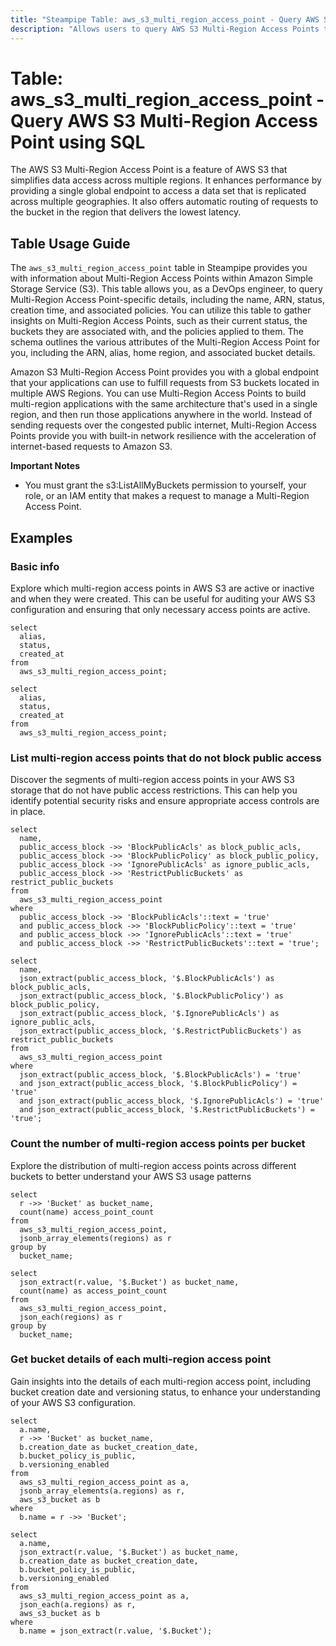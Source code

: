 ```yaml
---
title: "Steampipe Table: aws_s3_multi_region_access_point - Query AWS S3 Multi-Region Access Point using SQL"
description: "Allows users to query AWS S3 Multi-Region Access Points to retrieve information about their configuration, status, and associated policies."
---
```


# Table: aws_s3_multi_region_access_point - Query AWS S3 Multi-Region Access Point using SQL

The AWS S3 Multi-Region Access Point is a feature of AWS S3 that simplifies data access across multiple regions. It enhances performance by providing a single global endpoint to access a data set that is replicated across multiple geographies. It also offers automatic routing of requests to the bucket in the region that delivers the lowest latency.

## Table Usage Guide

The `aws_s3_multi_region_access_point` table in Steampipe provides you with information about Multi-Region Access Points within Amazon Simple Storage Service (S3). This table allows you, as a DevOps engineer, to query Multi-Region Access Point-specific details, including the name, ARN, status, creation time, and associated policies. You can utilize this table to gather insights on Multi-Region Access Points, such as their current status, the buckets they are associated with, and the policies applied to them. The schema outlines the various attributes of the Multi-Region Access Point for you, including the ARN, alias, home region, and associated bucket details.

Amazon S3 Multi-Region Access Point provides you with a global endpoint that your applications can use to fulfill requests from S3 buckets located in multiple AWS Regions. You can use Multi-Region Access Points to build multi-region applications with the same architecture that's used in a single region, and then run those applications anywhere in the world. Instead of sending requests over the congested public internet, Multi-Region Access Points provide you with built-in network resilience with the acceleration of internet-based requests to Amazon S3.

**Important Notes**
- You must grant the s3:ListAllMyBuckets permission to yourself, your role, or an IAM entity that makes a request to manage a Multi-Region Access Point.

## Examples

### Basic info
Explore which multi-region access points in AWS S3 are active or inactive and when they were created. This can be useful for auditing your AWS S3 configuration and ensuring that only necessary access points are active.

```sql+postgres
select
  alias,
  status,
  created_at
from
  aws_s3_multi_region_access_point;
```

```sql+sqlite
select
  alias,
  status,
  created_at
from
  aws_s3_multi_region_access_point;
```

### List multi-region access points that do not block public access
Discover the segments of multi-region access points in your AWS S3 storage that do not have public access restrictions. This can help you identify potential security risks and ensure appropriate access controls are in place.

```sql+postgres
select
  name,
  public_access_block ->> 'BlockPublicAcls' as block_public_acls,
  public_access_block ->> 'BlockPublicPolicy' as block_public_policy,
  public_access_block ->> 'IgnorePublicAcls' as ignore_public_acls,
  public_access_block ->> 'RestrictPublicBuckets' as restrict_public_buckets 
from
  aws_s3_multi_region_access_point 
where
  public_access_block ->> 'BlockPublicAcls'::text = 'true' 
  and public_access_block ->> 'BlockPublicPolicy'::text = 'true' 
  and public_access_block ->> 'IgnorePublicAcls'::text = 'true' 
  and public_access_block ->> 'RestrictPublicBuckets'::text = 'true';
```

```sql+sqlite
select
  name,
  json_extract(public_access_block, '$.BlockPublicAcls') as block_public_acls,
  json_extract(public_access_block, '$.BlockPublicPolicy') as block_public_policy,
  json_extract(public_access_block, '$.IgnorePublicAcls') as ignore_public_acls,
  json_extract(public_access_block, '$.RestrictPublicBuckets') as restrict_public_buckets 
from
  aws_s3_multi_region_access_point 
where
  json_extract(public_access_block, '$.BlockPublicAcls') = 'true' 
  and json_extract(public_access_block, '$.BlockPublicPolicy') = 'true' 
  and json_extract(public_access_block, '$.IgnorePublicAcls') = 'true' 
  and json_extract(public_access_block, '$.RestrictPublicBuckets') = 'true';
```

### Count the number of multi-region access points per bucket
Explore the distribution of multi-region access points across different buckets to better understand your AWS S3 usage patterns

```sql+postgres
select
  r ->> 'Bucket' as bucket_name,
  count(name) access_point_count
from
  aws_s3_multi_region_access_point,
  jsonb_array_elements(regions) as r
group by
  bucket_name;
```

```sql+sqlite
select
  json_extract(r.value, '$.Bucket') as bucket_name,
  count(name) as access_point_count
from
  aws_s3_multi_region_access_point,
  json_each(regions) as r
group by
  bucket_name;
```

### Get bucket details of each multi-region access point
Gain insights into the details of each multi-region access point, including bucket creation date and versioning status, to enhance your understanding of your AWS S3 configuration.
```sql+postgres
select
  a.name,
  r ->> 'Bucket' as bucket_name,
  b.creation_date as bucket_creation_date,
  b.bucket_policy_is_public,
  b.versioning_enabled
from
  aws_s3_multi_region_access_point as a,
  jsonb_array_elements(a.regions) as r,
  aws_s3_bucket as b
where
  b.name = r ->> 'Bucket';
```

```sql+sqlite
select
  a.name,
  json_extract(r.value, '$.Bucket') as bucket_name,
  b.creation_date as bucket_creation_date,
  b.bucket_policy_is_public,
  b.versioning_enabled
from
  aws_s3_multi_region_access_point as a,
  json_each(a.regions) as r,
  aws_s3_bucket as b
where
  b.name = json_extract(r.value, '$.Bucket');
```